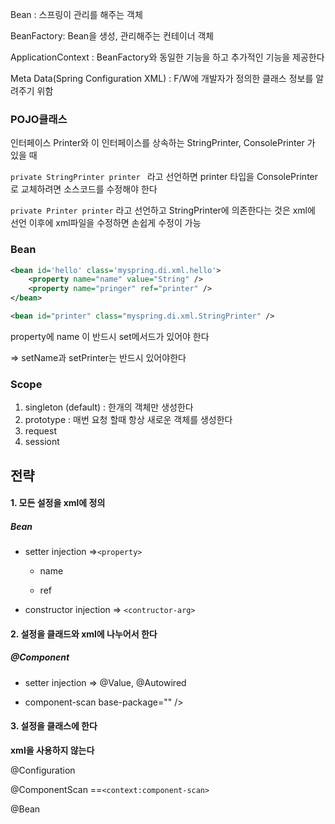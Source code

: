 Bean : 스프링이 관리를 해주는 객체

BeanFactory: Bean을 생성, 관리해주는 컨테이너 객체

ApplicationContext : BeanFactory와 동일한 기능을 하고 추가적인 기능을 제공한다

Meta Data(Spring Configuration XML) : F/W에 개발자가 정의한 클래스 정보를 알려주기 위함





### POJO클래스

인터페이스 Printer와 이 인터페이스를 상속하는 StringPrinter, ConsolePrinter 가 있을 때

`private StringPrinter printer ` 라고 선언하면 printer 타입을 ConsolePrinter로 교체하려면 소스코드를 수정해야 한다

`private Printer printer` 라고 선언하고 StringPrinter에 의존한다는 것은 xml에 선언 이후에 xml파일을 수정하면 손쉽게 수정이 가능 







### Bean

```xml
<bean id='hello' class='myspring.di.xml.hello'>
	<property name="name" value="String" />
	<property name="pringer" ref="printer" />
</bean>

<bean id="printer" class="myspring.di.xml.StringPrinter" />
```

property에 name 이 반드시 set메서드가 있어야 한다

 => setName과 setPrinter는 반드시 있어야한다





###  Scope

1. singleton (default) : 한개의 객체만 생성한다
2. prototype : 매번 요청 할때 항상 새로운 객체를 생성한다
3. request
4. sessiont





## 전략 

#### 1. 모든 설정을 xml에 정의

##### Bean

- setter injection
  =>`<property>` 

   - name

  - ref

- constructor injection
  => `<contructor-arg>`





#### 2. 설정을 클래드와 xml에 나누어서 한다

##### @Component

- setter injection
  => @Value, @Autowired

- component-scan base-package="" />



#### 3. 설정을 클래스에 한다

**xml을 사용하지 않는다**

@Configuration

@ComponentScan  ==`<context:component-scan>`

@Bean